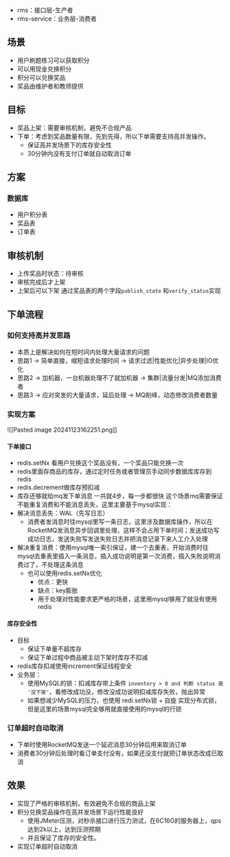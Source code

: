 - rms：接口层-生产者
- rms-service：业务层-消费者
## 场景
- 用户刷题练习可以获取积分
- 可以用现金兑换积分
- 积分可以兑换奖品
- 奖品由维护者和教师提供
## 目标
- 奖品上架：需要审核机制，避免不合规产品
- 下单：考虑到奖品数量有限，先到先得，所以下单需要支持高并发操作。
	- 保证高并发场景下的库存安全性
	- 30分钟内没有支付订单就自动取消订单
## 方案

### 数据库
- 用户积分表
- 奖品表
- 订单表
## 审核机制
- 上传奖品时状态：待审核
- 审核完成后才上架
- 上架后可以下架
通过奖品表的两个字段`publish_state` 和`verify_status`实现
## 下单流程
### 如何支持高并发思路
- 本质上是解决如何在短时间内处理大量请求的问题
- 思路1 -> 简单直接，缩短请求处理时间 -> 请求过滤|性能优化|异步处理|IO优化
- 思路2 -> 加机器，一台机器处理不了就加机器 -> 集群|流量分发|MQ添加消费者
- 思路3 -> 应对突发的大量请求，延后处理 -> MQ削峰，动态修改消费者数量
### 实现方案
![[Pasted image 20241123162251.png]]
#### 下单接口
- redis.setNx 看用户兑换这个奖品没有，一个奖品只能兑换一次
- redis里面存商品的库存，通过定时任务或者管理员手动同步数据库库存到redis
- redis.decrement做库存预扣减
- 库存还够就给mq发下单消息
一共就4步，每一步都很快
这个场景mq需要保证不能重复消费和不能消息丢失，这里主要基于mysql实现：
- 解决消息丢失：WAL（先写日志）
	- 消费者发消息时往mysql里写一条日志，这里涉及数据库操作，所以在RocketMQ发消息异步回调里处理，这样不会占用下单时间；发送成功写成功日志，发送失败写发送失败日志并把消息记录下来人工介入处理
- 解决重复消费：使用mysql唯一索引保证，建一个去重表，开始消费时往mysql去重表里插入一条消息，插入成功说明是第一次消费，插入失败说明消费过了，不处理这条消息
	- 也可以使用redis.setNx优化
		- 优点：更快
		- 缺点：key膨胀
		- 用于处理对性能要求更严格的场景，这里用mysql够用了就没有使用redis
#### 库存安全性
- 目标
	- 保证下单量不超库存
	- 保证下单过程中商品被主动下架时库存不扣减
- redis库存扣减使用increment保证线程安全
- 业务层：
	- 使用MySQL的锁：扣减库存带上条件 `inventory > 0 and 判断 status 是 '没下架'`，看修改成功没，修改没成功说明扣减库存失败，抛出异常
	- 如果想减少MySQL的压力，也使用 redi.setNx锁 + 自旋 实现分布式锁，但是这里的场景mysql完全够用就直接使用的mysql的行锁
### 订单超时自动取消
- 下单时使用RocketMQ发送一个延迟消息30分钟后用来取消订单
- 消费者30分钟后处理时看订单支付没有，如果还没支付就把订单状态改成已取消
## 效果
- 实现了严格的审核机制，有效避免不合规的商品上架
- 积分兑换奖品操作在高并发场景下运行性能良好
	- 使用JMeter压测，对秒杀接口进行压力测试，在6C16G的服务器上，qps达到2k以上，达到压测预期
	- 并且保证了库存的安全性。
- 实现订单超时自动取消
